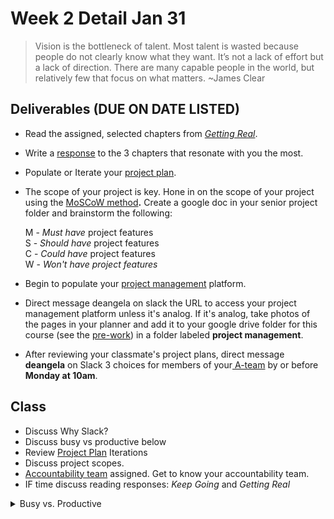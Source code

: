 # Week 2 Detail Jan 31

> Vision is the bottleneck of talent. Most talent is wasted because people do not clearly know what they want. It’s not a lack of effort but a lack of direction. There are many capable people in the world, but relatively few that focus on what matters. \~James Clear

## Deliverables (DUE ON DATE LISTED)

* Read the assigned, selected chapters from [_Getting Real_](../assignments/getting-real-readings.md).&#x20;
* Write a [response](../assignments/responses.md) to the 3 chapters that resonate with you the most.
* Populate or Iterate your [project plan](../project\_plan/).
*   The scope of your project is key. Hone in on the scope of your project using the [MoSCoW method](https://en.wikipedia.org/wiki/MoSCoW\_method)**.** Create a google doc in your senior project folder and brainstorm the following:

    M - _Must have_ project features\
    S - _Should have_ project features\
    C - _Could have_ project features\
    W - _Won't have project features_
* Begin to populate your [project management](../website.md) platform.&#x20;
* Direct message deangela on slack the URL to access your project management platform unless it's analog. If it's analog, take photos of the pages in your planner and add it to your google drive folder for this course (see the [pre-work](../pre-work.md)) in a folder labeled **project management**.
* After reviewing your classmate's project plans, direct message **deangela** on Slack 3 choices for members of your[ A-team](../assignments/accountability\_partner.md) by or before **Monday at 10am**.

## Class

* Discuss Why Slack?
* Discuss busy vs productive below
* Review [Project Plan](../project\_plan/) Iterations&#x20;
* Discuss project scopes.
* [Accountability team](../assignments/accountability\_partner.md) assigned. Get to know your accountability team.
* IF time discuss reading responses: _Keep Going_ and _Getting Real_

<details>

<summary>Busy vs. Productive</summary>

Being productive does not mean working 24/7. It means working effectively within the shortest amount of time.

* Being busy feels urgent. Being productive feels effective.
* Being busy is frantic and multitasking. Being productive is focused.
* Being busy is working harder. Being productive is working smarter.
* **Being busy is fueled by perfectionism. Being productive is fueled by purpose.**
* **Being busy says yes quickly and takes on more than one can handle. Being productive thinks carefully before taking on more tasks.**
* **Being busy talks about the little time they have. Being productive makes time for what is important.**

_Source: Nawal Mustafa, @_[_TheBrainCoach_](https://www.instagram.com/thebraincoach) __&#x20;

</details>



